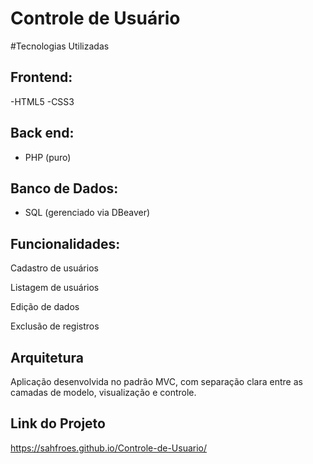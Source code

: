 # Controle  de Usuário

#Tecnologias Utilizadas

## Frontend:
-HTML5
-CSS3

## Back end:
- PHP (puro)

## Banco de Dados:
- SQL (gerenciado via DBeaver)

## Funcionalidades:
Cadastro de usuários

Listagem de usuários

Edição de dados

Exclusão de registros

## Arquitetura
Aplicação desenvolvida no padrão MVC, com separação clara entre as camadas de modelo, visualização e controle.

##  Link do Projeto
https://sahfroes.github.io/Controle-de-Usuario/
